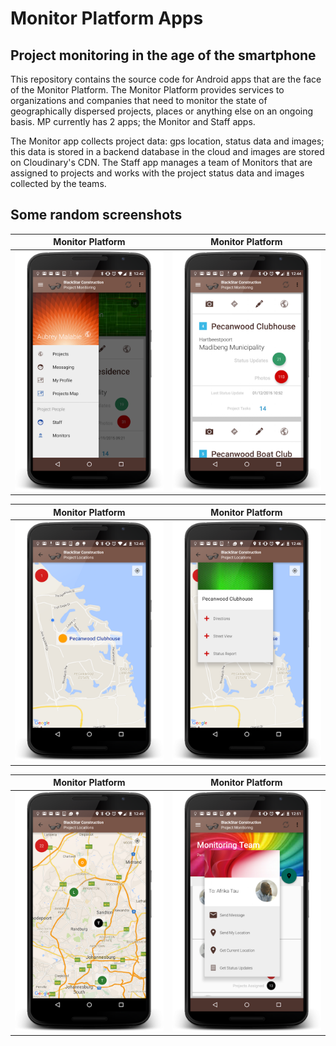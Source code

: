 # Monitor Platform Apps
## Project monitoring in the age of the smartphone

This repository contains the source code for Android apps that are the face of the Monitor Platform. The Monitor Platform provides services to organizations and companies that need to monitor the state of geographically dispersed projects, places or anything else on an ongoing basis. MP currently has 2 apps; the Monitor and Staff apps. 

The Monitor app collects project data: gps location, status data and images; this data is stored in a backend database in the cloud and images are stored on Cloudinary's CDN. The Staff app manages a team of Monitors that are assigned to projects and works with the project status data and images collected by the teams.

## Some random screenshots

Monitor Platform | Monitor Platform
------------ | -------------
![Alt text](/MonitorPlatform007/StaffApp/screenshots/d1.png?raw=true "Monitor App") | ![Alt text](/MonitorPlatform007/StaffApp/screenshots/d2.png?raw=true "Monitor App")

Monitor Platform | Monitor Platform
------------ | -------------
![Alt text](/MonitorPlatform007/StaffApp/screenshots/d3.png?raw=true "Monitor App") | ![Alt text](/MonitorPlatform007/StaffApp/screenshots/d4.png?raw=true "Monitor App")

Monitor Platform | Monitor Platform
------------ | -------------
![Alt text](/MonitorPlatform007/StaffApp/screenshots/d6.png?raw=true "Monitor App") | ![Alt text](/MonitorPlatform007/StaffApp/screenshots/d8.png?raw=true "Monitor App")

